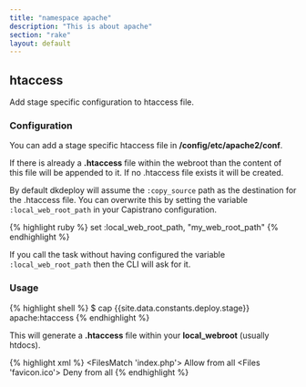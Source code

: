 ```yaml
---
title: "namespace apache"
description: "This is about apache"
section: "rake"
layout: default
---
```


## htaccess

Add stage specific configuration to htaccess file. 

### Configuration

You can add a stage specific htaccess file in **/config/etc/apache2/conf**.

If there is already a **.htaccess** file within the webroot than the content of this file will be appended to it.
If no .htaccess file exists it will be created.

By default dkdeploy will assume the `:copy_source` path as the destination for the .htaccess file.
You can overwrite this by setting the variable `:local_web_root_path` in your Capistrano configuration.

{% highlight ruby %}
set :local_web_root_path, "my_web_root_path"
{% endhighlight %}

<div class="callout primary">
If you call the task without having configured the variable <code class="highlighter-rouge">:local_web_root_path</code> then the CLI will ask for it. 
</div>

### Usage

{% highlight shell %}
$ cap {{site.data.constants.deploy.stage}} apache:htaccess
{% endhighlight %}

This will generate a **.htaccess** file within your **local\_webroot** (usually htdocs).

{% highlight xml %}
<FilesMatch 'index.php'>
  Allow from all
</FilesMatch>
<Files 'favicon.ico'>
   Deny from all
</Files>
{% endhighlight %}

